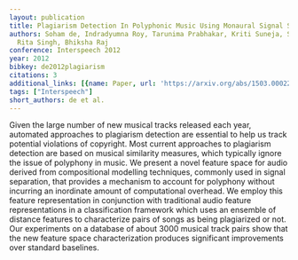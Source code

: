 ```yaml
---
layout: publication
title: Plagiarism Detection In Polyphonic Music Using Monaural Signal Separation
authors: Soham de, Indradyumna Roy, Tarunima Prabhakar, Kriti Suneja, Sourish Chaudhuri,
  Rita Singh, Bhiksha Raj
conference: Interspeech 2012
year: 2012
bibkey: de2012plagiarism
citations: 3
additional_links: [{name: Paper, url: 'https://arxiv.org/abs/1503.00022'}]
tags: ["Interspeech"]
short_authors: de et al.
---
```

Given the large number of new musical tracks released each year, automated
approaches to plagiarism detection are essential to help us track potential
violations of copyright. Most current approaches to plagiarism detection are
based on musical similarity measures, which typically ignore the issue of
polyphony in music. We present a novel feature space for audio derived from
compositional modelling techniques, commonly used in signal separation, that
provides a mechanism to account for polyphony without incurring an inordinate
amount of computational overhead. We employ this feature representation in
conjunction with traditional audio feature representations in a classification
framework which uses an ensemble of distance features to characterize pairs of
songs as being plagiarized or not. Our experiments on a database of about 3000
musical track pairs show that the new feature space characterization produces
significant improvements over standard baselines.